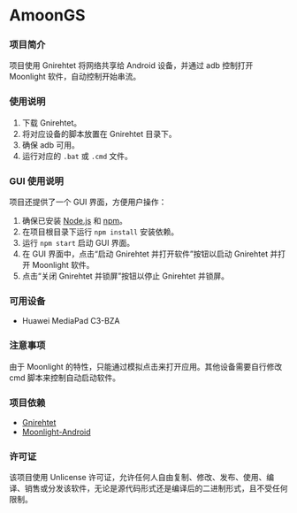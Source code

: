 # AmoonGS  
### 项目简介
项目使用 Gnirehtet 将网络共享给 Android 设备，并通过 adb 控制打开 Moonlight 软件，自动控制开始串流。

### 使用说明
1. 下载 Gnirehtet。
2. 将对应设备的脚本放置在 Gnirehtet 目录下。
3. 确保 adb 可用。
4. 运行对应的 `.bat` 或 `.cmd` 文件。

### GUI 使用说明
项目还提供了一个 GUI 界面，方便用户操作：
1. 确保已安装 [Node.js](https://nodejs.org/) 和 [npm](https://www.npmjs.com/)。
2. 在项目根目录下运行 `npm install` 安装依赖。
3. 运行 `npm start` 启动 GUI 界面。
4. 在 GUI 界面中，点击“启动 Gnirehtet 并打开软件”按钮以启动 Gnirehtet 并打开 Moonlight 软件。
5. 点击“关闭 Gnirehtet 并锁屏”按钮以停止 Gnirehtet 并锁屏。

### 可用设备
- Huawei MediaPad C3-BZA 

### 注意事项
由于 Moonlight 的特性，只能通过模拟点击来打开应用。其他设备需要自行修改 cmd 脚本来控制自动启动软件。

### 项目依赖
- [Gnirehtet](https://github.com/Genymobile/gnirehtet)
- [Moonlight-Android](https://github.com/moonlight-stream/moonlight-android)

### 许可证
该项目使用 Unlicense 许可证，允许任何人自由复制、修改、发布、使用、编译、销售或分发该软件，无论是源代码形式还是编译后的二进制形式，且不受任何限制。